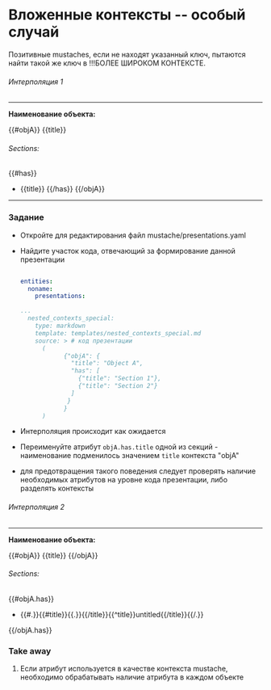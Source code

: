 # Вложенные контексты -- особый случай
Позитивные mustaches, если не находят указанный ключ, пытаются найти такой же ключ в !!!БОЛЕЕ ШИРОКОМ КОНТЕКСТЕ.





###### Интерполяция 1
---

**Наименование объекта:**

{{#objA}}
{{title}}

###### Sections:
{{#has}}
* {{title}}
{{/has}}
{{/objA}}

---
### Задание

  * Откройте для редактирования файл mustache/presentations.yaml
  * Найдите участок кода, отвечающий за формирование данной презентации
    ```yaml

    entities:
      noname:
        presentations:

    ...
      nested_contexts_special:
        type: markdown
        template: templates/nested_contexts_special.md
        source: > # код презентации
          ( 
                {"objA": {
                  "title": "Object A",
                  "has": [
                    {"title": "Section 1"},
                    {"title": "Section 2"}
                  ]
                 }
                }
          )
    ```
  * Интерполяция происходит как ожидается
  * Переименуйте атрибут `objA.has.title` одной из секций - наименование подменилось значением `title` контекста "objA"

  * для предотвращения такого поведения следует проверять наличие необходимых атрибутов на уровне кода презентации, либо разделять контексты

###### Интерполяция 2
---

**Наименование объекта:**

{{#objA}}
{{title}}
{{/objA}}
###### Sections:

{{#objA.has}}
* {{#.}}{{#title}}{{.}}{{/title}}{{^title}}untitled{{/title}}{{/.}}
 
{{/objA.has}}


### Take away
1. Если атрибут используется в качестве контекста mustache, необходимо обрабатывать наличие атрибута в каждом объекте

